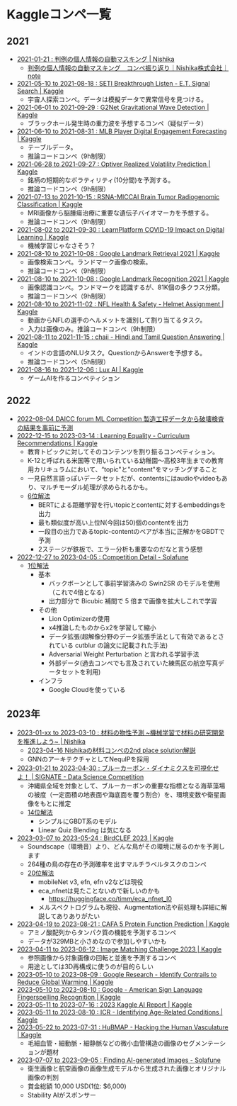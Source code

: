 # Kaggleコンペ一覧


## 2021

- [2021-01-21 : 判例の個人情報の自動マスキング | Nishika](https://www.nishika.com/competitions/7/summary)
  - [判例の個人情報の自動マスキング　コンペ振り返り｜Nishika株式会社｜note](https://note.com/nishika_inc/n/n78447a423abe)
- [2021-05-10 to 2021-08-18 : SETI Breakthrough Listen - E.T. Signal Search | Kaggle](https://www.kaggle.com/c/seti-breakthrough-listen/leaderboard)
  - 宇宙人探索コンペ。データは模擬データで異常信号を見つける。
- [2021-06-01 to 2021-09-29 : G2Net Gravitational Wave Detection | Kaggle](https://www.kaggle.com/c/g2net-gravitational-wave-detection/)
  - ブラックホール発生時の重力波を予想するコンペ（疑似データ）
- [2021-06-10 to 2021-08-31 : MLB Player Digital Engagement Forecasting | Kaggle](https://www.kaggle.com/c/mlb-player-digital-engagement-forecasting)
  - テーブルデータ。
  - 推論コードコンペ（9h制限）
- [2021-06-28 to 2021-09-27 : Optiver Realized Volatility Prediction | Kaggle](https://www.kaggle.com/c/optiver-realized-volatility-prediction)
  - 銘柄の短期的なボラティリティ(10分間)を予測する。
  - 推論コードコンペ（9h制限）
- [2021-07-13 to 2021-10-15 : RSNA-MICCAI Brain Tumor Radiogenomic Classification | Kaggle](https://www.kaggle.com/c/rsna-miccai-brain-tumor-radiogenomic-classification)
  - MRI画像から脳腫瘍治療に重要な遺伝子バイオマーカを予想する。
  - 推論コードコンペ（9h制限）
- [2021-08-02 to 2021-09-30 : LearnPlatform COVID-19 Impact on Digital Learning | Kaggle](https://www.kaggle.com/c/learnplatform-covid19-impact-on-digital-learning)
  - 機械学習じゃなさそう？
- [2021-08-10 to 2021-10-08 : Google Landmark Retrieval 2021 | Kaggle](https://www.kaggle.com/c/landmark-retrieval-2021)
  - 画像検索コンペ。ランドマーク画像の検索。
  - 推論コードコンペ（9h制限）
- [2021-08-10 to 2021-10-08 : Google Landmark Recognition 2021 | Kaggle](https://www.kaggle.com/c/landmark-recognition-2021)
  - 画像認識コンペ。ランドマークを認識するが、81K個の多クラス分類。
  - 推論コードコンペ（9h制限）
- [2021-08-10 to 2021-11-02 : NFL Health & Safety - Helmet Assignment | Kaggle](https://www.kaggle.com/c/nfl-health-and-safety-helmet-assignment)
  - 動画からNFLの選手のヘルメットを識別して割り当てるタスク。
  - 入力は画像のみ。推論コードコンペ（9h制限）
- [2021-08-11 to 2021-11-15 : chaii - Hindi and Tamil Question Answering | Kaggle](https://www.kaggle.com/c/chaii-hindi-and-tamil-question-answering)
  - インドの言語のNLUタスク。QuestionからAnswerを予想する。
  - 推論コードコンペ（5h制限）
- [2021-08-16 to 2021-12-06 : Lux AI | Kaggle](https://www.kaggle.com/c/lux-ai-2021)
  - ゲームAIを作るコンペティション

## 2022

- [2022-08-04 DAICC forum ML Competition 製造工程データから破壊検査の結果を事前に予測](https://tech-ai.panasonic.com/jp/blog_page.html?id=20220805)
- [2022-12-15 to 2023-03-14 : Learning Equality - Curriculum Recommendations | Kaggle](https://www.kaggle.com/competitions/learning-equality-curriculum-recommendations)
  - 教育トピックに対してそのコンテンツを割り振るコンペティション。
  - K-12と呼ばれる米国等で用いられている幼稚園〜高校3年生までの教育用カリキュラムにおいて、“topic"と"content"をマッチングすること
  - 一見自然言語っぽいデータセットだが、contentsにはaudioやvideoもあり、マルチモーダル処理が求められるかも。
  - [6位解法](https://www.mcdigital.jp/blog/kaggle-lecr-2023/)
    - BERTによる距離学習を行いtopicとcontentに対するembeddingsを出力
    - 最も類似度が高い上位N(今回は50)個のcontentを出力
    - 一段目の出力であるtopic-contentのペアが本当に正解かをGBDTで予測
    - 2ステージが鉄板で、エラー分析も重要なのだなと言う感想
- [2022-12-27 to 2023-04-05 : Competition Detail - Solafune](https://solafune.com/ja/competitions/7a1fc5e3-49bd-4ec1-8378-974951398c98?menu=about&tab=overview)
  - [1位解法](https://hack.nikkei.com/blog/solafune202304/)
    - 基本
      - バックボーンとして事前学習済みの Swin2SR のモデルを使用（これで4倍となる）
      - 出力部分で Bicubic 補間で 5 倍まで画像を拡大しこれで学習
    - その他
      - Lion Optimizerの使用
      - x4推論したものからx2を学習して縮小
      - データ拡張(超解像分野のデータ拡張手法として有効であるとされている cutblur の論文に記載された手法)
      - Adversarial Weight Perturbation と言われる学習手法
      - 外部データ(過去コンペでも言及されていた練馬区の航空写真データセットを利用)
    - インフラ
      - Google Cloudを使っている

## 2023年

- [2023-01-xx to 2023-03-10 : 材料の物性予測 ~機械学習で材料の研究開発を推進しよう~ | Nishika](https://competition.nishika.com/competitions/bussei/summary)
  - [2023-04-16 Nishikaの材料コンペの2nd place solution解説](https://qiita.com/mi-212/items/694124649d2848a6b559)
  - GNNのアーキテクチャとしてNequIPを採用
- [2023-01-21 to 2023-04-30 : ブルーカーボン・ダイナミクスを可視化せよ！ | SIGNATE - Data Science Competition](https://signate.jp/competitions/936/)
  - 沖縄県全域を対象として、ブルーカーボンの重要な指標となる海草藻場の被度（一定面積の地表面や海底面を覆う割合）を、環境変数や衛星画像をもとに推定
  - [14位解法](https://github.com/upura/signate-jsai2023-bluecarbon)
    - シンプルにGBDT系のモデル
    - Linear Quiz Blending は気になる
- [2023-03-07 to 2023-05-24 : BirdCLEF 2023 | Kaggle](https://www.kaggle.com/competitions/birdclef-2023)
  - Soundscape（環境音）より、どんな鳥がその環境に居るのかを予測します
  - 264種の鳥の存在の予測確率を出すマルチラベルタスクのコンペ
  - [20位解法](https://moritake04.hatenablog.com/entry/2023/05/29/213619)
    - mobileNet v3, efn, efn v2などは現役
    - eca_nfnetは見たことないので新しいのかも
      - https://huggingface.co/timm/eca_nfnet_l0
    - メルスペクトログラムも現役、Augmentation法や前処理も詳細に解説してありありがたい
- [2023-04-19 to 2023-08-21 : CAFA 5 Protein Function Prediction | Kaggle](https://www.kaggle.com/competitions/cafa-5-protein-function-prediction)
  - アミノ酸配列からタンパク質の機能を予測するコンペ
  - データが329MBと小さめなので参加しやすいかも
- [2023-04-11 to 2023-06-12 : Image Matching Challenge 2023 | Kaggle](https://www.kaggle.com/competitions/image-matching-challenge-2023)
  - 参照画像から対象画像の回転と並進を予測するコンペ
  - 用途としては3D再構成に使うのが目的らしい
- [2023-05-10 to 2023-08-09 : Google Research - Identify Contrails to Reduce Global Warming | Kaggle](https://www.kaggle.com/competitions/google-research-identify-contrails-reduce-global-warming)
- [2023-05-10 to 2023-08-10 : Google - American Sign Language Fingerspelling Recognition | Kaggle](https://www.kaggle.com/c/asl-fingerspelling)
- [2023-05-11 to 2023-07-16 : 2023 Kaggle AI Report | Kaggle](https://www.kaggle.com/competitions/2023-kaggle-ai-report/)
- [2023-05-11 to 2023-08-10 : ICR - Identifying Age-Related Conditions | Kaggle](https://www.kaggle.com/competitions/icr-identify-age-related-conditions)
- [2023-05-22 to 2023-07-31 : HuBMAP - Hacking the Human Vasculature | Kaggle](https://www.kaggle.com/competitions/hubmap-hacking-the-human-vasculature)
  - 毛細血管・細動脈・細静脈などの微小血管構造の画像のセグメンテーションが題材
- [2023-07-07 to 2023-09-05 : Finding AI-generated Images - Solafune](https://solafune.com/competitions/05724228-0ac1-4488-a42f-e945f2117632?menu=about&tab=overview)
  - 衛生画像と航空画像の画像生成モデルから生成された画像とオリジナル画像の判別
  - 賞金総額 10,000 USD(1位: $6,000)
  - Stability AIがスポンサー
